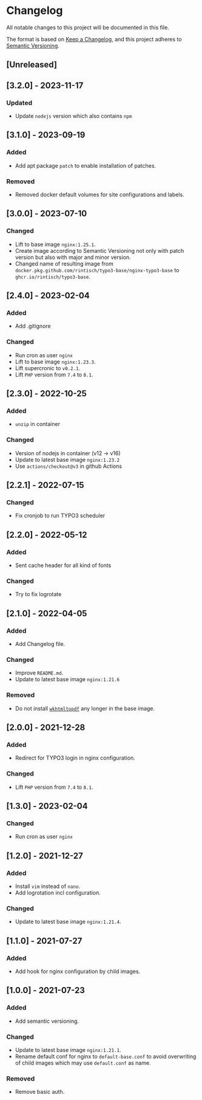 # Changelog
All notable changes to this project will be documented in this file.

The format is based on [Keep a Changelog](https://keepachangelog.com/en/1.0.0/),
and this project adheres to [Semantic Versioning](https://semver.org/spec/v2.0.0.html).

## [Unreleased]

## [3.2.0] - 2023-11-17
### Updated
* Update `nodejs` version which also contains `npm`

## [3.1.0] - 2023-09-19
### Added
* Add apt package `patch` to enable installation of patches.

### Removed
* Removed docker default volumes for site configurations and labels.

## [3.0.0] - 2023-07-10
### Changed
- Lift to base image `nginx:1.25.1`.
- Create image according to Semantic Versioning not only with patch version but also with major and minor version.
- Changed name of resulting image from `docker.pkg.github.com/rintisch/typo3-base/nginx-typo3-base` to `ghcr.io/rintisch/typo3-base`.

## [2.4.0] - 2023-02-04
### Added
- Add .gitignore

### Changed
- Run cron as user `nginx`
- Lift to base image `nginx:1.23.3`.
- Lift supercronic to `v0.2.1`.
- Lift `PHP` version from `7.4` to `8.1`.

## [2.3.0] - 2022-10-25
### Added
- `unzip` in container

### Changed
- Version of nodejs in container (v12 -> v16)
- Update to latest base image `nginx:1.23.2`
- Use `actions/checkout@v3` in github Actions

## [2.2.1] - 2022-07-15
### Changed
- Fix cronjob to run TYPO3 scheduler

## [2.2.0] - 2022-05-12
### Added
- Sent cache header for all kind of fonts

### Changed
- Try to fix logrotate

## [2.1.0] - 2022-04-05
### Added
- Add Changelog file.

### Changed
- Improve `README.md`.
- Update to latest base image `nginx:1.21.6`

### Removed
- Do not install [`wkhtmltopdf`](https://github.com/wkhtmltopdf/wkhtmltopdf) any longer in the base image.

## [2.0.0] - 2021-12-28
### Added
- Redirect for TYPO3 login in nginx configuration.

### Changed
- Lift `PHP` version from `7.4` to `8.1`.

## [1.3.0] - 2023-02-04
### Changed
- Run cron as user `nginx`

## [1.2.0] - 2021-12-27
### Added
- Install `vim` instead of `nano`.
- Add logrotation incl configuration.

### Changed
- Update to latest base image `nginx:1.21.4`.

## [1.1.0] - 2021-07-27
### Added
- Add hook for nginx configuration by child images.

## [1.0.0] - 2021-07-23
### Added
- Add semantic versioning.

### Changed
- Update to latest base image `nginx:1.21.1`.
- Rename default conf for nginx to `default-base.conf` to avoid overwriting of child images which may use `default.conf` as name.

### Removed
- Remove basic auth.

